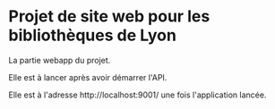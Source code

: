 
# Projet de site web pour les bibliothèques de Lyon

La partie webapp du projet.

Elle est à lancer après avoir démarrer l'API.

Elle est à l'adresse http://localhost:9001/ une fois l'application lancée.
